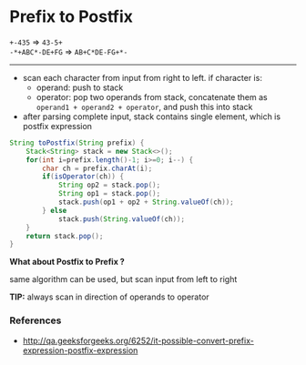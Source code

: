 # Prefix to Postfix

`+-435` => `43-5+`  
`-*+ABC*-DE+FG` => `AB+C*DE-FG+*-`

---

* scan each character from input from right to left. if character is:
    * operand: push to stack
    * operator: pop two operands from stack, concatenate them as `operand1 + operand2 + operator`, and push this into stack
* after parsing complete input, stack contains single element, which is postfix expression

```java
String toPostfix(String prefix) {
    Stack<String> stack = new Stack<>();
    for(int i=prefix.length()-1; i>=0; i--) {
        char ch = prefix.charAt(i);
        if(isOperator(ch)) {
            String op2 = stack.pop();
            String op1 = stack.pop();
            stack.push(op1 + op2 + String.valueOf(ch));
        } else
            stack.push(String.valueOf(ch));
    }
    return stack.pop();
}
```

**What about Postfix to Prefix ?**

same algorithm can be used, but scan input from left to right

**TIP:** always scan in direction of operands to operator

### References

* <http://qa.geeksforgeeks.org/6252/it-possible-convert-prefix-expression-postfix-expression>
